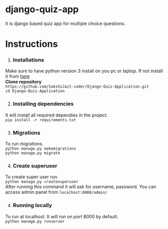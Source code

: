 # django-quiz-app
It is django based quiz app for multiple choice questions.

# Instructions 

1) ### Installations
  Make sure to have python version 3 install on you pc or laptop. 
  If not install it from [here](https://www.python.org) <br>
  **Clone repository** <br>
  `https://github.com/SakshiJait-coder/Django-Quiz-Application.git`<br>
  `cd Django-Quiz-Application`
  
2) ### Installing dependencies 
  It will install all required dependies in the project.<br>
  `pip install -r requirements.txt`
  
3) ### Migrations 
  To run migrations. <br>
  `python manage.py makemigrations`<br>
  `python manage.py migrate`
  
4) ### Create superuser
  To create super user run. <br>
  `python manage.py createsuperuser` <br>
  After running this command it will ask for username, password.
  You can access admin panel from `localhost:8000/admin/`

4) ### Running locally
  To run at localhost. It will run on port 8000 by default.<br>
  `python manage.py runserver` 
 

